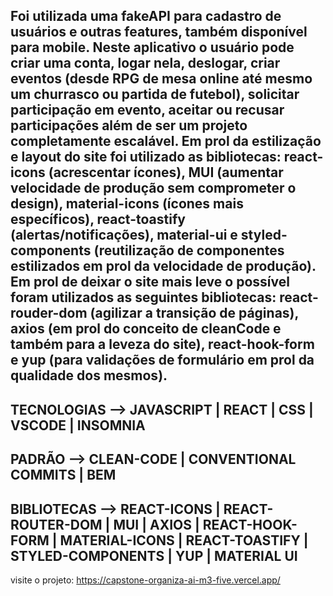Foi utilizada uma fakeAPI para cadastro de usuários e outras features, também disponível para mobile. Neste aplicativo o usuário pode criar uma conta, logar nela, deslogar, criar eventos (desde RPG de mesa online até mesmo um churrasco ou partida de futebol), solicitar participação em evento, aceitar ou recusar participações além de ser um projeto completamente escalável. Em prol da estilização e layout do site foi utilizado as bibliotecas: react-icons (acrescentar ícones), MUI (aumentar velocidade de produção sem comprometer o design), material-icons (ícones mais específicos), react-toastify (alertas/notificações), material-ui e styled-components (reutilização de componentes estilizados em prol da velocidade de produção). Em prol de deixar o site mais leve o possível foram utilizados as seguintes bibliotecas: react-rouder-dom (agilizar a transição de páginas), axios (em prol do conceito de cleanCode e também para a leveza do site), react-hook-form e yup (para validações de formulário em prol da qualidade dos mesmos). 
----------------------------------------------------------------------------
TECNOLOGIAS --> JAVASCRIPT | REACT | CSS | VSCODE | INSOMNIA
----------------------------------------------------------------------------
PADRÃO --> CLEAN-CODE | CONVENTIONAL COMMITS | BEM
----------------------------------------------------------------------------
BIBLIOTECAS --> REACT-ICONS | REACT-ROUTER-DOM | MUI | AXIOS | REACT-HOOK-FORM | MATERIAL-ICONS | REACT-TOASTIFY | STYLED-COMPONENTS | YUP | MATERIAL UI
----------------------------------------------------------------------------
visite o projeto: https://capstone-organiza-ai-m3-five.vercel.app/
